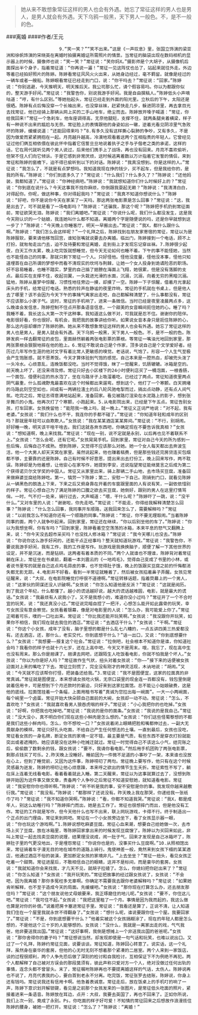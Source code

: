 > 她从来不敢想象常征这样的男人也会有外遇。她忘了常征这样的男人也是男人，是男人就会有外遇。天下乌鸦一般黑，天下男人一般色。不，是不一般的色。

###离婚
####作者/王元

						9.“笑一笑？”“笑不出来。”这是《一声叹息》里，张国立饰演的梁亚洲和徐帆饰演的宋晓英在离婚时拍摄离婚证所需照片的情景。当常征的脑袋出现在数码相机的显示器上的时候，摄像师也说：“笑一笑？”常征说：“笑你妈X。”摄影师是个大胡子，从摄像机后面探出半个身子，指着常征道：“你再说一遍！”常征一见这阵仗也怂了，站起来就往外走。外边等着已经拍好照片的陈婷。陈婷看常征风风火火出来，从她身边经过，毫不羁留。就像是经过的一辆车或者一艘船。陈婷眼看常征已经走到门口，说：“你干吗去？”常征说：“回家。”陈婷说：“你别逃避，今天推明天，明天推后天。我公司那么忙，请个假容易吗。你以为都跟你似的，整天游手好闲。”常征说：“我警告你，别说我游手好闲。我是自由撰稿人。”陈婷低头小声嘀咕道：“哼，有什么区别。”等她抬起头，常征已经走到外面的阳光里。立秋后的下午，太阳还是很晒。陈婷有点后悔没穿一个长袖出来，也没穿丝袜，赶紧快走几步，躲进阴凉里，再去拿目光去找常征，他已经骑上那辆从网上买的二手山地车，绝尘而去。陈婷放开嗓子喊道：“常征，你给我回来!”常征一个急刹车，他车座调得高，无奈他腿短，支撑不住，就两条腿夹着横梁，样子有一种说不出来的尴尬与无奈。常征脸上的表情跟他的身姿如出一辙，逆着光看见阴凉里气急败坏的陈婷，缓缓说道：“还能回得来吗？”8.有多久没有这样撕心裂肺的争吵，又有多久，不是因为做爱而紧紧拥抱在一起。月亮越升越高，冷漠地观看着这两个互相指责的年轻人。它曾经见证过他们俩互相依偎在彼此怀中指着它信誓旦旦地说着执子之手与子偕老之类的承诺，这样的话，它在周代就听见两个男人说过，后来他们携手上了战场，再也没有回来。月亮不喜欢偷听，但架不住人们向它倾诉。于是它感到非常厌烦，这时候逃离着数以万计指着它发誓的情侣，来到常征和陈婷的窗檐下，迫不得已偷听到以下的对话。陈婷说：“我真没想到。你是这样的人。”常征说：“我怎么了，不就是有点梦想吗。我知道我现在挣的钱少，买不起车，但是我给你的，是我的所有。”陈婷说：“你们到底多久了？”常征说：“什么我们？什么多久了？”陈婷说：“还他妈装，我都知道了。”常征说：“你神经病吧。”陈婷说：“我就想知道你们什么时候好上的？”常征说：“你到底在说什么？今天这事我不找你麻烦，你倒跟我耍起无赖？”陈婷说：“我清清白白，对得起你。你呢，做这种事，你对得起我吗？”常征说：“我真不知道你想说什么？”陈婷说：“好吧，你不是说你今天在家呆了一天吗，那这两张电影票是怎么回事？”常征说：“这，我是出去了，可不就是看了一场电影吗？”陈婷说：“还骗我，那这个呢？”陈婷把手机扔到常征面前，常征欲哭无泪。陈婷说：“我们离婚吧。”常征说：“你说什么呢，我们什么都没发生，这是我今天刚认识的一个姑娘，我连她叫什么都不知道。离婚两个字是随便说的吗，还是你早就想到这一步了？”陈婷说：“今天晚上你睡客厅，明天一早搬出去。”常征说：“我X，都什么跟什么啊。”陈婷说：“我们怎么会这样呢？”一个礼拜之后，陈婷找到在朋友家寄宿的常征，常征以为是陈婷服软，要来请他移驾回宫，谁知张嘴就说要去办离婚。临出门，陈婷接到一个电话，顾不上打扮，就匆匆走出门去，迫不及待要和常征离婚，走到街上才发现忘记穿丝袜。7.陈婷很少起夜，白天工作太累，晚上吃完饭就想睡觉，但今天无论如何也睡不着。下午的事不能怪她，当然也不能怪自己的同事，那就只剩下常征一个人。只好怪他。怪他没度量，怪他没本事，怪他只知道埋首在自己所谓的梦想中而看不清现实的坎坷与荆棘，让她一个女人投身到诡谲险恶的职场。好不容易睡着，也睡不踏实，梦里的自己插了翅膀在海面上飞翔，她很累，但是没有落脚的支点。最后实在支撑不住，收起羽翼，一头栽进光滑的水面，沉溺，沉溺，向着无穷的黑暗沉溺。猛地，陈婷从噩梦中惊醒，习惯性地往旁边一摸，却摸了一空。陈婷一下子惊醒，借着月光拿起床头的手机，给常征打电话。熟悉的铃声在静谧的夜里炸响，常征的手机就在书桌上，但是他人去了哪里？该不会因为今天下午的事赌气离家出走吧，自己都解释清楚了，什么事都没有，常征不应该那么小家子气。这时，常征的手机响了，进来一条微信。当时已经是夜里凌晨两点多，这么晚谁会发信息，陈婷控制不住点开那条语音信息，一个甜美的女音瞬间扼住她的心。睡了吗？我睡不着，我长这么大第一次干这种事。我知道这么做不对，可我就是忍不住。谢谢你的陪伴。电影很好看，你也很好。有机会，我把我的故事讲给你听。如果说女音本身只是扼住陈婷的心，那么这内容却爆炸了陈婷的肺。她从来不敢想象常征这样的男人也会有外遇。她忘了常征这样的男人也是男人，是男人就会有外遇。天下乌鸦一般黑，天下男人一般色。不，是不一般的色。陈婷发疯一样去翻常征的皮包，里面赫然躺着两张电影票的票根。等常征一嘴油光地回到家里，那两张票根会狠狠地摔在他的脸上。6.常征不敢说自己是个作家，顶多说自己是个文学爱好者。经历过几年写作生涯的他对文字有着比常人更敏感的嗅觉。老话说，气饱了。形容一个人生气至极会产生饱胀感，就不思茶饭。今天才算体验到气饱的感觉。自己本来是一腔热血，却被兜头泼了一头冷水。心烦意乱，连晚饭都没吃。当时不觉得饿，眯了一觉醒来，饥肠辘辘。冰箱是空的。前天晚上坏了，还没来得及修。常征只好去小区楼下的24小时便利店买了一桶泡面，一根香肠，一个面包，借便利店的热水泡了，坐在马路牙子上吸溜着吃。已经过了两点。常征知道夜里两点阴气最重，什么孤魂野鬼最喜欢在这个时候都出来遛弯。想到这个，他打了一个寒颤。白天拥堵的马路此刻空空如也，间或有一两辆拉渣土的后八轮风驰电掣而过，搞出点动静，还有点人间气氛。吃完之后，常征志得意满地站起来，准备回家。看见被路灯渲染在水泥路上的影子，想到张牙舞爪的小鬼。他再次打了个寒颤，小跑起来。5.从电影院出来，已经是下午五点。常征告别女孩，打车回家。女孩挽留他：“能陪我一晚上吗，就一晚上。”常征义正词严地说：“对不起，我有老婆。”女孩说：“我们什么也不干，我连你的手都不碰了。”常征说：“你知道年轻和成年的区别吗？那就是年轻可以自欺欺人。”女孩说：“我在某某酒店某某房间。”常征说：“不行，别胡闹。好好睡一晚，明天该干啥干啥去。我们这就各奔东西吧，你确定现在不要告诉我真相？”女孩说：“想知道啊，晚上来找我。”常征说：“现在一别，说不定就是永别，以后再也见不着联系不上。”女孩说：“怎么会呢，还有它呢。”女孩晃晃手机。回到家里，常征对自己今天的所为感到一些后悔，后悔自己不成熟。想到陈婷，又觉得不应该那么对她。她一个女人每天都出去奔波生活，他一个大男人却天天窝在家里。虽然说起来，他也赚着稿费，但是那些钱还完房贷连买包烟都不够，主要靠的还是陈婷。自己有时候不好意思，提出来出去打份工，晚上回来写作，两不耽误。陈婷却是为他着想，让他安心在家写作，她提到李安，还说指望常征能继莫言之后成为第二个获得诺贝尔文学奖的中国人。常征又从家里出来，骑上那辆二手山地，去市场买豆腐，准备回来做麻婆豆腐给陈婷吃。第一，犒劳一下陈婷；第二，安慰一下自己。刚骑到门口，就看见陈婷从一辆黑色的朗逸上下来，下来之后又俯身靠在开着的车窗跟里面的人有说有笑，一副依依惜别的样子。常征心想自己为了满足陈婷的口腹之欲去买豆腐，她倒好，跟别的男人在这里打情骂俏。一时，气不打一处来，骑行过去，大声喊道：“喂，干什么呢？”陈婷吓了一跳，说：“没干什么。”又对车里的人说：“谢谢啦，你先走吧。”常征说：“不能走，你得给我解释清楚怎么回事？”陈婷说：“什么怎么回事，我同事开车顺路，送我回来怎么了，需要解释吗？”常征说：“以前我怎么不知道你还有一个顺路的同事。”陈婷说：“常征，你不要无理取闹。”当着陈婷同事的面，两个人就争吵起来。回到家里，常征还在继续，“你以后别坐他的车了。”陈婷说：“你以为我想坐啊，你有车吗？”回到家里，陈婷看着空空荡荡的冰箱，本来平息的怒气又翻腾上来，说：“你今天没去超市采买吗？也没找人修冰箱？”常征说：“我今天哪儿也没去。”陈婷说：“你说你这么游手好闲的，还能干点正经事吗？整天就知道玩游戏。”常征说：“我警告你，不要说我游手好闲，我有工作，我的工作是写作。玩游戏是我换换脑子，顺便了解一下其他世界的设定，并不是沉迷，而是钻研。这两者有着本质的不同。”两个人就谁也不理谁，陈婷背对着常征躺在床上，常征坐在书桌前，翻着一本刘震云的《一地鸡毛》，觉得自己变成了书里的小林，或者说书里写的就是自己这点鸡毛蒜皮的事，也不觉得肚子饿，晚上的饭跟买豆腐之前的忏悔都消失都无影无踪。4.电影并不好看。看到一半常征就睡着了，然后被女孩掐着鼻子弄醒。女孩见常征醒来，说：“大叔，在电影院睡觉打呼很不道德啊。”常征转移话题，指着荧幕上的一个男人，说：“这家伙的阴谋还没人识破啊。”女孩说：“你怎么知道他是反派？”常征说：“这就是阅历。到了我这个年纪，什么都懂了。越小的谎话越好说，越大的谎话越难圆，电影，就是最大的谎话。”女孩说：“我最烦有人说我小了。又不是我想小的，难道你没小过吗？”常征开了一个不合时宜的玩笑，说：“我还真没小过。”常征说完暗自捏了一把汗，心想怎么能开如此露骨的玩笑，幸亏女孩没有意会察觉。女孩看着银幕，像是对电影里的人说：“怎么办，我可能爱上你了。”常征正喝着可乐，噗的一口吐出来。常征说：“你比我还能开玩笑啊。”女孩说：“我没跟你开玩笑，如果你不相信，我们现在就去我住的酒店。”常征说：“去酒店干什么？”女孩说：“干啊。”常征说：“你这个小女孩，成年了没有，脑子里想的都是什么乱七八糟的，一点五讲四美三热爱都没有。还去酒店，还，那什么，老实交代，你到底想干什么？”话一出口，又说：“你到底想要什么？”女孩说：“我想要——报复这个社会。”常征说：“拉倒吧，社会根本不知道你是谁，你知道社会吗？我看你的样子也就十六七岁，还在上高中吧，今天又不是周末。哦，我忘了，现在高中生也没有周末。那么你是翘课了。翘课去网吧，还跟陌生人吃饭看电影，你就不怕我是个坏人。”女孩说：“你以为你是好人吗？”常征故作生气状，扭头对着女孩说：“你——”接下来的话便被女孩迎面对上来的嘴吃了下去。常征立刻慌了，完全没有刚才的神灵活现，木讷地说：“胡闹。”又说：“今天就不应该帮你打怪，把装备还给我。”3.常征说：“我不是图便宜，这家的拉面真的非常真诚。”常征就是图便宜，本来想请女孩吃火锅，无奈口袋里的现金连一百都没有，钱包里倒是装着信用卡，可是想到下个月还款时的窘迫，只好来到这家拉面馆。总不能让小姑娘破费，这是他的底线。拉面馆挂着一个条幅，上面用楷书写着“真诚为您拉出每一碗面”。一大一小两碗面，每个碗里一个卤蛋。常征开始大快朵颐自己面前的大碗，女孩却一动不动。常征说：“怎么，不喜欢吃？”女孩说：“我就喜欢看男人狼吞虎咽的样子。”常征说：“小心我把你的也吃掉。”女孩说：“好啊，你把我也吃掉吧。”常征说：“我说的是你的面条。”女孩说：“我说的是我自己。”常征说：“没大没小，真不明白你们现在这些小鲜肉是怎么想的。”女孩说：“你们这些怪蜀黎想的不都是我们这些小鲜肉吗，怎么，你不想咬一口？”女孩说着闭上眼睛把脸和嘴都伸过去，一副大无畏献身的模样。常征只好扎头吃面，不给自己产生任何想法的土壤。一直到最后，女孩也没吃，常征看女孩的一身名牌，断定女孩的家境一定不错，最主要是气质，有些东西不是穿衣打扮就能突出或者遮掩的。她应该是没在这种小吃摊迁就过。常征一时觉得自己不该这么小气，结完账之后，偷偷数了数剩余的钱，跟女孩说：“要不，我请你看电影。”然后用手机团购了两张电影票，剩那点钱买了可乐。2.昨天晚上没睡好。睡前因为一件微不足道的小事吵了一架，本来谁也没放在心上，但到了睡觉前，又因为这件事，陈婷唠叨了两句。常征晚上要写作，他只有在这个时候灵感最为迸发，陈婷的唠叨让他心烦意躁，本来呼之欲出的情节生生夭折。常征索性不写了，躺在床上连着无线看电影。看着看着就此入睡。第二天醒来，常征以为这事就算过去了，没想到陈婷开始因为这件事又做文章，责备两个人争吵之后常征不知道安慰她，就知道看电影。常征说：“我安慰你你也得听啊。”陈婷说：“听不听是我的事，安不安慰是你的事。我发现你越来越敷衍我。”常征说：“我没有。”陈婷说：“都那样了还说没有。昨天晚上我在那哭，你递给我一张纸巾了吗？”常征说：“我不知道你哭啊。”陈婷说：“看，你都不知道我哭。”常征说：“我X，都是成年人，别这么幼稚行吗？”陈婷摔门而出，她是去工作了。常征也很想摔门而出，但是他没有工作。常征的工作就是写作，但今天他什么也写不出来，联上网玩游戏，卡得不行。终于制造出一个正点的出门理由，常征来到网吧。常征在一个小女孩旁边坐下，看了女孩显示器一眼，说：“你也玩这个游戏啊。”1.陈婷说想吃麻婆豆腐。常征心血来潮，想要自己给她做一次，去市场上买了豆腐，放在冰箱里，等陈婷回家拿出来的时候发现豆腐馊了。陈婷以为买回来如此，非叫上常征一起去找卖豆腐的说理，结果理没说成，闹一肚子气，回来才发现是自己冰箱坏了，陈婷肚子里的气更没地出，于是埋怨常征：“你说你也是的，没事买什么豆腐啊。”10.从照相馆出来，常征骑着车子漫无目的地在城市的道路上骑行。鬼使神差一般，竟然来到女孩下榻的某某酒店，他通过酒店不俗的装潢，更加断定女孩的家境非凡。“上去坐坐？”常征一扭头，看见女孩正吃着一个甜筒。常征进屋后，不敢相信自己的眼睛，这并不是标间，而是豪华的套房。女孩说：“我就知道你会来找我，才几天不见，就胡子拉碴了。怎么，你媳妇把你赶出来了？”常征说：“你怎么知道？”女孩说：“我开玩笑的。”常征把故事的经过跟女孩说了，女孩说：“不会吧，因为我离婚？那你多冤枉多无辜啊。你确定不需要我去跟你老婆解释吗？”常征说：“如果她肯听解释，也不至于造成今天的局面。先缓缓吧。”女孩说：“那你现在打算怎么办，还去朋友那住吗？”常征说：“这个朋友说他丈母娘要来，我正琢磨住的地儿呢。”女孩说：“要不，你住这儿吧。”常征说：“我可住不起。”女孩说：“我把这里租了一个月。事情是因为我而起的，我这么做也算是对你的补偿。”说着把房卡塞进常征手里。常征说：“我看还是算了，正说不清，让人知道我们住在一个屋里我就永世不得翻身了。”女孩说：“想什么呢，谁说要跟你住一个屋。我要回家了。”常征说：“不是，你到底想要干什么？”他着实被这个女孩搞糊涂了，现在的年轻人都是怎么想的，不是他这个三十岁的人能够想的。女孩说：“没什么，我就是一离家出走的戏，气气我爸，他非要送我出国。”常征说：“这好事啊，我倒是想摊上一个非送我出国的爸爸呢。”女孩说：“那你舍得你的妻子吗？”常征想说当然，却发现即使是一句气话和玩笑，也难以说出口。又过了一个礼拜，陈婷约常征见面，说要谈谈。常征知道，陈婷回心转意了。说实话，这一个礼拜，虽然身在豪华的套房，但他的心无时无刻不想着那个紧凑的二居室。两个人来到一家饭店，谈的过程很顺利，两个人争先恐后做了深刻的检讨和自我检讨，互相保证下不为例绝不再犯。两个人都解释了自己被对方误会的那段莫须有，彼此声称只爱对方一个人，绝对没做过任何出轨的事情，连念头都不曾冒头。末了，常征嘱咐陈婷再也不要提离婚这样的气话，太伤人。陈婷说再也不说了，月亮代表我的心，要白首到老永不分离。吃完饭，常征张罗去结账，陈婷说，你身上还有钱吗。常征说我还有信用卡啊。他急着表诚意。常征走后，放在饭桌上的手机叮的响了一声，陈婷下意识划开解锁键，看见是之前那个女孩发来的一张图片，是常征低头吃面的照片，紧接着进来一条语音。陈婷放在耳边，点开：大叔，我要去英国了，再也不回来了。正如你所说，我们上次一别，竟成了永别。Ps，你吃面的样子好可爱！不知情的常征回来之后想故作浪漫揽住陈婷的腰身，被她一把打开。常征说：“怎么了？”陈婷说：“离婚！”			  		